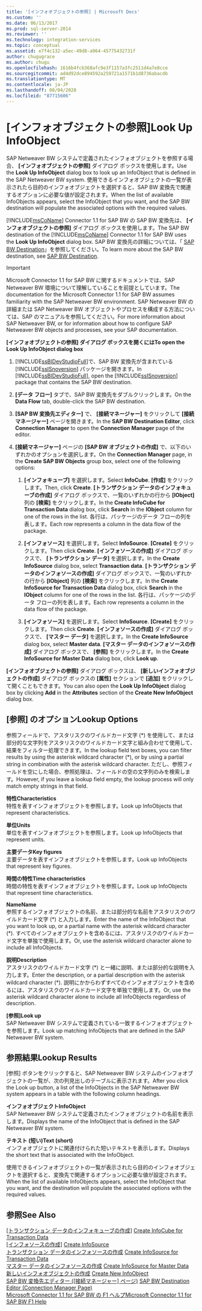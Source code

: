 ```yaml
---
title: '[インフォオブジェクトの参照] | Microsoft Docs'
ms.custom: ''
ms.date: 06/13/2017
ms.prod: sql-server-2014
ms.reviewer: ''
ms.technology: integration-services
ms.topic: conceptual
ms.assetid: e7f4c132-a5ec-49d8-a964-45775432731f
author: chugugrace
ms.author: chugu
ms.openlocfilehash: 1616b4fcb368afc9e3f1157a3fc2511d4a7e8cce
ms.sourcegitcommit: ad4d92dce894592a259721a1571b1d8736abacdb
ms.translationtype: MT
ms.contentlocale: ja-JP
ms.lasthandoff: 08/04/2020
ms.locfileid: "87715606"
---
```

# <a name="look-up-infoobject"></a><span data-ttu-id="451c3-102">[インフォオブジェクトの参照]</span><span class="sxs-lookup"><span data-stu-id="451c3-102">Look Up InfoObject</span></span>
  <span data-ttu-id="451c3-103">SAP Netweaver BW システムで定義されたインフォオブジェクトを参照する場合、 **[インフォオブジェクトの参照]** ダイアログ ボックスを使用します。</span><span class="sxs-lookup"><span data-stu-id="451c3-103">Use the **Look Up InfoObject** dialog box to look up an InfoObject that is defined in the SAP Netweaver BW system.</span></span> <span data-ttu-id="451c3-104">使用できるインフォオブジェクトの一覧が表示されたら目的のインフォオブジェクトを選択すると、SAP BW 変換先で関連するオプションに必要な値が設定されます。</span><span class="sxs-lookup"><span data-stu-id="451c3-104">When the list of available InfoObjects appears, select the InfoObject that you want, and the SAP BW destination will populate the associated options with the required values.</span></span>  
  
 <span data-ttu-id="451c3-105">[!INCLUDE[msCoName](../../includes/msconame-md.md)] Connector 1.1 for SAP BW の SAP BW 変換先は、 **[インフォオブジェクトの参照]** ダイアログ ボックスを使用します。</span><span class="sxs-lookup"><span data-stu-id="451c3-105">The SAP BW destination of the [!INCLUDE[msCoName](../../includes/msconame-md.md)] Connector 1.1 for SAP BW uses the **Look Up InfoObject** dialog box.</span></span> <span data-ttu-id="451c3-106">SAP BW 変換先の詳細については、「 [SAP BW Destination](sap-bw-destination.md)」を参照してください。</span><span class="sxs-lookup"><span data-stu-id="451c3-106">To learn more about the SAP BW destination, see [SAP BW Destination](sap-bw-destination.md).</span></span>  
  
> [!IMPORTANT]  
>  <span data-ttu-id="451c3-107">Microsoft Connector 1.1 for SAP BW に関するドキュメントでは、SAP Netweaver BW 環境について理解していることを前提としています。</span><span class="sxs-lookup"><span data-stu-id="451c3-107">The documentation for the Microsoft Connector 1.1 for SAP BW assumes familiarity with the SAP Netweaver BW environment.</span></span> <span data-ttu-id="451c3-108">SAP Netweaver BW の詳細または SAP Netweaver BW オブジェクトやプロセスを構成する方法については、SAP のマニュアルを参照してください。</span><span class="sxs-lookup"><span data-stu-id="451c3-108">For more information about SAP Netweaver BW, or for information about how to configure SAP Netweaver BW objects and processes, see your SAP documentation.</span></span>  
  
 <span data-ttu-id="451c3-109">**[インフォオブジェクトの参照] ダイアログ ボックスを開くには**</span><span class="sxs-lookup"><span data-stu-id="451c3-109">**To open the Look Up InfoObject dialog box**</span></span>  
  
1.  <span data-ttu-id="451c3-110">[!INCLUDE[ssBIDevStudioFull](../../includes/ssbidevstudiofull-md.md)]で、SAP BW 変換先が含まれている [!INCLUDE[ssISnoversion](../../includes/ssisnoversion-md.md)] パッケージを開きます。</span><span class="sxs-lookup"><span data-stu-id="451c3-110">In [!INCLUDE[ssBIDevStudioFull](../../includes/ssbidevstudiofull-md.md)], open the [!INCLUDE[ssISnoversion](../../includes/ssisnoversion-md.md)] package that contains the SAP BW destination.</span></span>  
  
2.  <span data-ttu-id="451c3-111">**[データ フロー]** タブで、SAP BW 変換先をダブルクリックします。</span><span class="sxs-lookup"><span data-stu-id="451c3-111">On the **Data Flow** tab, double-click the SAP BW destination.</span></span>  
  
3.  <span data-ttu-id="451c3-112">**[SAP BW 変換先エディター]** で、 **[接続マネージャー]** をクリックして **[接続マネージャー]** ページを開きます。</span><span class="sxs-lookup"><span data-stu-id="451c3-112">In the **SAP BW Destination Editor**, click **Connection Manager** to open the **Connection Manager** page of the editor.</span></span>  
  
4.  <span data-ttu-id="451c3-113">**[接続マネージャー]** ページの **[SAP BW オブジェクトの作成]** で、以下のいずれかのオプションを選択します。</span><span class="sxs-lookup"><span data-stu-id="451c3-113">On the **Connection Manager** page, in the **Create SAP BW Objects** group box, select one of the following options:</span></span>  
  
    1.  <span data-ttu-id="451c3-114">**[インフォキューブ]** を選択します。</span><span class="sxs-lookup"><span data-stu-id="451c3-114">Select **InfoCube**.</span></span> <span data-ttu-id="451c3-115">**[作成]** をクリックします。</span><span class="sxs-lookup"><span data-stu-id="451c3-115">Then, click **Create**.</span></span> <span data-ttu-id="451c3-116">**[トランザクション データのインフォキューブの作成]** ダイアログ ボックスで、一覧のいずれかの行から **[IObject]** 列の **[検索]** をクリックします。</span><span class="sxs-lookup"><span data-stu-id="451c3-116">In the **Create InfoCube for Transaction Data** dialog box, click **Search** in the **IObject** column for one of the rows in the list.</span></span> <span data-ttu-id="451c3-117">各行は、パッケージのデータ フローの列を表します。</span><span class="sxs-lookup"><span data-stu-id="451c3-117">Each row represents a column in the data flow of the package.</span></span>  
  
    2.  <span data-ttu-id="451c3-118">**[インフォソース]** を選択します。</span><span class="sxs-lookup"><span data-stu-id="451c3-118">Select **InfoSource**.</span></span> <span data-ttu-id="451c3-119">**[Create]** をクリックします。</span><span class="sxs-lookup"><span data-stu-id="451c3-119">Then click **Create**.</span></span> <span data-ttu-id="451c3-120">**[インフォソースの作成]** ダイアログ ボックスで、 **[トランザクション データ]** を選択します。</span><span class="sxs-lookup"><span data-stu-id="451c3-120">In the **Create InfoSource** dialog box, select **Transaction data**.</span></span> <span data-ttu-id="451c3-121">**[トランザクション データのインフォソースの作成]** ダイアログ ボックスで、一覧のいずれかの行から **[IObject]** 列の **[検索]** をクリックします。</span><span class="sxs-lookup"><span data-stu-id="451c3-121">In the **Create InfoSource for Transaction Data** dialog box, click **Search** in the **IObject** column for one of the rows in the list.</span></span> <span data-ttu-id="451c3-122">各行は、パッケージのデータ フローの列を表します。</span><span class="sxs-lookup"><span data-stu-id="451c3-122">Each row represents a column in the data flow of the package.</span></span>  
  
    3.  <span data-ttu-id="451c3-123">**[インフォソース]** を選択します。</span><span class="sxs-lookup"><span data-stu-id="451c3-123">Select **InfoSource**.</span></span> <span data-ttu-id="451c3-124">**[Create]** をクリックします。</span><span class="sxs-lookup"><span data-stu-id="451c3-124">Then click **Create**.</span></span> <span data-ttu-id="451c3-125">**[インフォソースの作成]** ダイアログ ボックスで、 **[マスター データ]** を選択します。</span><span class="sxs-lookup"><span data-stu-id="451c3-125">In the **Create InfoSource** dialog box, select **Master data**.</span></span> <span data-ttu-id="451c3-126">**[マスター データのインフォソースの作成]** ダイアログ ボックスで、 **[参照]** をクリックします。</span><span class="sxs-lookup"><span data-stu-id="451c3-126">In the **Create InfoSource for Master Data** dialog box, click **Look up**.</span></span>  
  
 <span data-ttu-id="451c3-127">**[インフォオブジェクトの参照]** ダイアログ ボックスは、 **[新しいインフォオブジェクトの作成]** ダイアログ ボックスの **[属性]** セクションで **[追加]** をクリックして開くこともできます。</span><span class="sxs-lookup"><span data-stu-id="451c3-127">You can also open the **Look Up InfoObject** dialog box by clicking **Add** in the **Attributes** section of the **Create New InfoObject** dialog box.</span></span>  
  
## <a name="lookup-options"></a><span data-ttu-id="451c3-128">[参照] のオプション</span><span class="sxs-lookup"><span data-stu-id="451c3-128">Lookup Options</span></span>  
 <span data-ttu-id="451c3-129">参照フィールドで、アスタリスクのワイルドカード文字 (\*) を使用して、または部分的な文字列をアスタリスクのワイルドカード文字と組み合わせて使用して、結果をフィルター処理できます。</span><span class="sxs-lookup"><span data-stu-id="451c3-129">In the lookup field text boxes, you can filter results by using the asterisk wildcard character (\*), or by using a partial string in combination with the asterisk wildcard character.</span></span> <span data-ttu-id="451c3-130">ただし、参照フィールドを空にした場合、参照処理は、フィールドの空の文字列のみを検索します。</span><span class="sxs-lookup"><span data-stu-id="451c3-130">However, if you leave a lookup field empty, the lookup process will only match empty strings in that field.</span></span>  
  
 <span data-ttu-id="451c3-131">**特性**</span><span class="sxs-lookup"><span data-stu-id="451c3-131">**Characteristics**</span></span>  
 <span data-ttu-id="451c3-132">特性を表すインフォオブジェクトを参照します。</span><span class="sxs-lookup"><span data-stu-id="451c3-132">Look up InfoObjects that represent characteristics.</span></span>  
  
 <span data-ttu-id="451c3-133">**単位**</span><span class="sxs-lookup"><span data-stu-id="451c3-133">**Units**</span></span>  
 <span data-ttu-id="451c3-134">単位を表すインフォオブジェクトを参照します。</span><span class="sxs-lookup"><span data-stu-id="451c3-134">Look up InfoObjects that represent units.</span></span>  
  
 <span data-ttu-id="451c3-135">**主要データ**</span><span class="sxs-lookup"><span data-stu-id="451c3-135">**Key figures**</span></span>  
 <span data-ttu-id="451c3-136">主要データを表すインフォオブジェクトを参照します。</span><span class="sxs-lookup"><span data-stu-id="451c3-136">Look up InfoObjects that represent key figures.</span></span>  
  
 <span data-ttu-id="451c3-137">**時間の特性**</span><span class="sxs-lookup"><span data-stu-id="451c3-137">**Time characteristics**</span></span>  
 <span data-ttu-id="451c3-138">時間の特性を表すインフォオブジェクトを参照します。</span><span class="sxs-lookup"><span data-stu-id="451c3-138">Look up InfoObjects that represent time characteristics.</span></span>  
  
 <span data-ttu-id="451c3-139">**Name**</span><span class="sxs-lookup"><span data-stu-id="451c3-139">**Name**</span></span>  
 <span data-ttu-id="451c3-140">参照するインフォオブジェクトの名前、または部分的な名前をアスタリスクのワイルドカード文字 (\*) と入力します。</span><span class="sxs-lookup"><span data-stu-id="451c3-140">Enter the name of the InfoObject that you want to look up, or a partial name with the asterisk wildcard character (\*).</span></span> <span data-ttu-id="451c3-141">すべてのインフォオブジェクトを含めるには、アスタリスクのワイルドカード文字を単独で使用します。</span><span class="sxs-lookup"><span data-stu-id="451c3-141">Or, use the asterisk wildcard character alone to include all InfoObjects.</span></span>  
  
 <span data-ttu-id="451c3-142">**説明**</span><span class="sxs-lookup"><span data-stu-id="451c3-142">**Description**</span></span>  
 <span data-ttu-id="451c3-143">アスタリスクのワイルドカード文字 (\*) と一緒に説明、または部分的な説明を入力します。</span><span class="sxs-lookup"><span data-stu-id="451c3-143">Enter the description, or a partial description with the asterisk wildcard character (\*).</span></span> <span data-ttu-id="451c3-144">説明にかからわずすべてのインフォオブジェクトを含めるには、アスタリスクのワイルドカード文字を単独で使用します。</span><span class="sxs-lookup"><span data-stu-id="451c3-144">Or, use the asterisk wildcard character alone to include all InfoObjects regardless of description.</span></span>  
  
 <span data-ttu-id="451c3-145">**[参照]**</span><span class="sxs-lookup"><span data-stu-id="451c3-145">**Look up**</span></span>  
 <span data-ttu-id="451c3-146">SAP Netweaver BW システムで定義されている一致するインフォオブジェクトを参照します。</span><span class="sxs-lookup"><span data-stu-id="451c3-146">Look up matching InfoObjects that are defined in the SAP Netweaver BW system.</span></span>  
  
## <a name="lookup-results"></a><span data-ttu-id="451c3-147">参照結果</span><span class="sxs-lookup"><span data-stu-id="451c3-147">Lookup Results</span></span>  
 <span data-ttu-id="451c3-148">[参照] ボタンをクリックすると、SAP Netweaver BW システムのインフォオブジェクトの一覧が、次の列見出しのテーブルに表示されます。</span><span class="sxs-lookup"><span data-stu-id="451c3-148">After you click the Look up button, a list of the InfoObjects in the SAP Netweaver BW system appears in a table with the following column headings.</span></span>  
  
 <span data-ttu-id="451c3-149">**インフォオブジェクト**</span><span class="sxs-lookup"><span data-stu-id="451c3-149">**InfoObject**</span></span>  
 <span data-ttu-id="451c3-150">SAP Netweaver BW システムで定義されたインフォオブジェクトの名前を表示します。</span><span class="sxs-lookup"><span data-stu-id="451c3-150">Displays the name of the InfoObject that is defined in the SAP Netweaver BW system.</span></span>  
  
 <span data-ttu-id="451c3-151">**テキスト (短い)**</span><span class="sxs-lookup"><span data-stu-id="451c3-151">**Text (short)**</span></span>  
 <span data-ttu-id="451c3-152">インフォオブジェクトに関連付けられた短いテキストを表示します。</span><span class="sxs-lookup"><span data-stu-id="451c3-152">Displays the short text that is associated with the InfoObject.</span></span>  
  
 <span data-ttu-id="451c3-153">使用できるインフォオブジェクトの一覧が表示されたら目的のインフォオブジェクトを選択すると、変換先で関連するオプションに必要な値が設定されます。</span><span class="sxs-lookup"><span data-stu-id="451c3-153">When the list of available InfoObjects appears, select the InfoObject that you want, and the destination will populate the associated options with the required values.</span></span>  
  
## <a name="see-also"></a><span data-ttu-id="451c3-154">参照</span><span class="sxs-lookup"><span data-stu-id="451c3-154">See Also</span></span>  
 <span data-ttu-id="451c3-155">[[トランザクション データのインフォキューブの作成]](create-infocube-for-transaction-data.md) </span><span class="sxs-lookup"><span data-stu-id="451c3-155">[Create InfoCube for Transaction Data](create-infocube-for-transaction-data.md) </span></span>  
 <span data-ttu-id="451c3-156">[[インフォソースの作成]](create-infosource.md) </span><span class="sxs-lookup"><span data-stu-id="451c3-156">[Create InfoSource](create-infosource.md) </span></span>  
 <span data-ttu-id="451c3-157">[トランザクション データのインフォソースの作成](create-infosource-for-transaction-data.md) </span><span class="sxs-lookup"><span data-stu-id="451c3-157">[Create InfoSource for Transaction Data](create-infosource-for-transaction-data.md) </span></span>  
 <span data-ttu-id="451c3-158">[マスター データのインフォソースの作成](create-infosource-for-master-data.md) </span><span class="sxs-lookup"><span data-stu-id="451c3-158">[Create InfoSource for Master Data](create-infosource-for-master-data.md) </span></span>  
 <span data-ttu-id="451c3-159">[新しいインフォオブジェクトの作成](create-new-infoobject.md) </span><span class="sxs-lookup"><span data-stu-id="451c3-159">[Create New InfoObject](create-new-infoobject.md) </span></span>  
 <span data-ttu-id="451c3-160">[SAP BW 変換先エディター &#40;[接続マネージャー] ページ&#41;](sap-bw-destination-editor-connection-manager-page.md) </span><span class="sxs-lookup"><span data-stu-id="451c3-160">[SAP BW Destination Editor &#40;Connection Manager Page&#41;](sap-bw-destination-editor-connection-manager-page.md) </span></span>  
 [<span data-ttu-id="451c3-161">Microsoft Connector 1.1 for SAP BW の F1 ヘルプ</span><span class="sxs-lookup"><span data-stu-id="451c3-161">Microsoft Connector 1.1 for SAP BW F1 Help</span></span>](../microsoft-connector-for-sap-bw-f1-help.md)  
  
  

